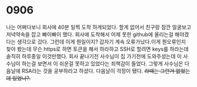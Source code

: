 # 0906

나는 어쩌다보니 회사에 40분 일찍 도착 하게되었다. 할게 없어서 친구랑 잠깐 얼굴보고 저녁약속을 잡고 빠이빠이 했다.
회사에 도착해서 어제 못한 github에 올리는걸 해야겠다는 생각으로 갔다. 
그런데 이게 뭔일이지? 갑자기 계속 오류가났다.이게 뭔오류인지 찾아 봤는데 무슨 https로 하면 토큰을 해서 하라하고 
SSH로 할려면 keys를 하라는데 솔직히 하루종일 이것만했다. 회사 끝나기전 사수님이 집 가기전에 도와주셨는데 이 사수님이 
하는걸 보면서 이 쉬운걸 못하고 있었다는 죄책감이 들었다. 그렇게 사수님은 다음날에 RSA라는 것을 공부하라고 하셨다. 다음날이 걱정이 됐다.
~~라때는 그런거 없었는데 있었나?.~~ 
